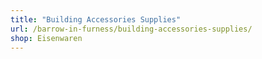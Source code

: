 ```yaml
---
title: "Building Accessories Supplies"
url: /barrow-in-furness/building-accessories-supplies/
shop: Eisenwaren
---
```

